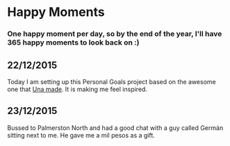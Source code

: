# Happy Moments

### One happy moment per day, so by the end of the year, I'll have 365 happy moments to look back on :)

22/12/2015
---
Today I am setting up this Personal Goals project based on the awesome one that [Una made](http://una.im/personal-goals-guide/#💁). It is making me feel inspired.

23/12/2015
---
Bussed to Palmerston North and had a good chat with a guy called Germán sitting next to me. He gave me a mil pesos as a gift.
